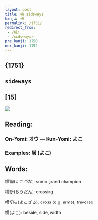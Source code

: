 ```yaml
---
layout: post
title: 横 sideways
kanji: 横
permalink: /1751/
redirect_from:
 - /横/
 - /sideways/
pre_kanji: 1750
nex_kanji: 1752
---
```


## {1751}

## `sideways`

## [15]

<div class="stroke"><img src="E6A8AA.png" /></div>

## Reading:

### On-Yomi: オウ &mdash; Kun-Yomi: よこ

### Examples: 横 (よこ)

## Words:

横綱(よこづな): sumo grand champion

横断(おうだん): crossing

横切る(よこぎる): cross (e.g. arms), traverse

横(よこ): beside, side, width
